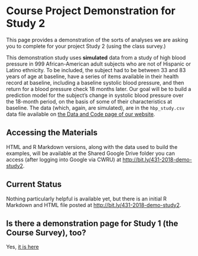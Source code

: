 # Course Project Demonstration for Study 2

This page provides a demonstration of the sorts of analyses we are asking you to complete for your project Study 2 (using the class survey.)  

This demonstration study uses **simulated** data from a study of high blood pressure in 999 African-American adult subjects who are not of Hispanic or Latino ethnicity. To be included, the subject had to be between 33 and 83 years of age at baseline, have a series of items available in their health record at baseline, including a baseline systolic blood pressure, and then return for a blood pressure check 18 months later. Our goal will be to build a prediction model for the subject’s change in systolic blood pressure over the 18-month period, on the basis of some of their characteristics at baseline. The data (which, again, are simulated), are in the `hbp_study.csv` data file available on [the Data and Code page of our website](https://github.com/THOMASELOVE/431-2018-data).

## Accessing the Materials

HTML and R Markdown versions, along with the data used to build the examples, will be available at the Shared Google Drive folder you can access (after logging into Google via CWRU) at http://bit.ly/431-2018-demo-study2.

## Current Status

Nothing particularly helpful is available yet, but there is an initial R Markdown and HTML file posted at http://bit.ly/431-2018-demo-study2.

## Is there a demonstration page for Study 1 (the Course Survey), too?

Yes, [it is here](https://github.com/THOMASELOVE/431-2018-project/tree/master/demo_study1)
